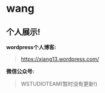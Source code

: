 # wang

## 个人展示!


**wordpress个人博客:**
> https://xiang13.wordpress.com/ 

**微信公众号:**
> WSTUDIOTEAM(暂时没有更新!)
